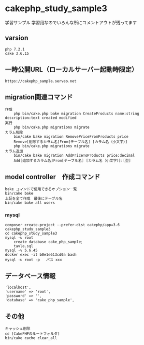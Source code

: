 # cakephp_study_sample3
 学習サンプル
 学習用なのでいろんな所にコメントアウトが残ってます
## varsion
```
php 7.2.1
cake 3.6.15
```
## 一時公開URL（ローカルサーバー起動時限定）
```
https://cakephp_sample.serveo.net
```
## migration関連コマンド
```
作成
    php bin/cake.php bake migration CreateProducts name:string description:text created modified
実行
    php bin/cake.php migrations migrate
カラム削除
    bin/cake bake migration RemovePriceFromProducts price
    Remove[削除するカラム名]From[テーブル名] [カラム名（小文字）]
    php bin/cake.php migrations migrate
カラム追加
    bin/cake bake migration AddPriceToProducts price:decimal
    Add[追加するカラム名]From[テーブル名] [カラム名（小文字）]:[型]
```
## model controller　作成コマンド
```
bake コマンドで使用できるオプション一覧
bin/cake bake
上記を全て作成　最後にテーブル名
bin/cake bake all users
```
### mysql
```
composer create-project --prefer-dist cakephp/app=3.6 cakephp_study_sample3
cd cakephp_study_sample3
mysql -u root
    create database cake_php_sample;
    tavle.sql
mysql -v 5.6.45
docker exec -it b0e1e613cd0a bash
mysql -u root -p   パス xxx
```
## データベース情報
```
'localhost',
'username' => 'root',
'password' => '',
'database' => 'cake_php_sample',
```
## その他
```
キャッシュ削除
cd [CakePHPのルートフォルダ]
bin/cake cache clear_all
```
